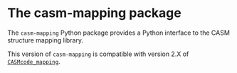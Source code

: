 The casm-mapping package
========================

The `casm-mapping` Python package provides a Python interface to the CASM structure mapping library.

This version of `casm-mapping` is compatible with version 2.X of [`CASMcode_mapping`](https://github.com/prisms-center/CASMcode_mapping/).
